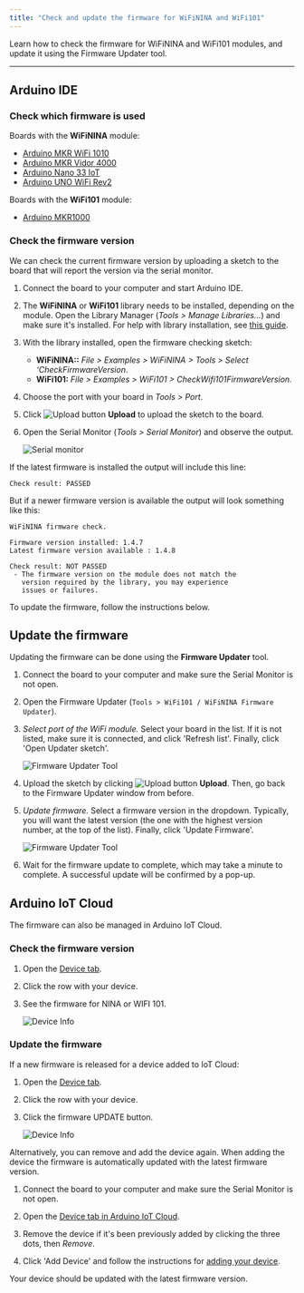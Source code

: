 ```yaml
---
title: "Check and update the firmware for WiFiNINA and WiFi101"
---
```


Learn how to check the firmware for WiFiNINA and WiFi101 modules, and update it using the Firmware Updater tool.

---

## Arduino IDE

### Check which firmware is used

Boards with the **WiFiNINA** module:

* [Arduino MKR WiFi 1010](https://store.arduino.cc/arduino-mkr-wifi-1010)
* [Arduino MKR Vidor 4000](https://store.arduino.cc/arduino-mkr-vidor-4000)
* [Arduino Nano 33 IoT](https://store.arduino.cc/arduino-nano-33-iot)
* [Arduino UNO WiFi Rev2](https://store.arduino.cc/arduino-uno-wifi-rev2)

Boards with the **WiFi101** module:

* [Arduino MKR1000](https://store.arduino.cc/arduino-mkr1000-wifi)

### Check the firmware version

We can check the current firmware version by uploading a sketch to the board that will report the version via the serial monitor.

1. Connect the board to your computer and start Arduino IDE.

2. The **WiFiNINA** or **WiFi101** library needs to be installed, depending on the module. Open the Library Manager (_Tools > Manage Libraries..._) and make sure it's installed. For help with library installation, see [this guide](https://docs.arduino.cc/software/ide-v1/tutorials/installing-libraries).

3. With the library installed, open the firmware checking sketch:

   * **WiFiNINA::** _File > Examples > WiFiNINA > Tools > Select ‘CheckFirmwareVersion_.
   * **WiFi101:** _File > Examples > WiFi101 > CheckWifi101FirmwareVersion_.

4. Choose the port with your board in _Tools > Port_.

5. Click ![Upload button](img/symbol_upload.png) **Upload** to upload the sketch to the board.

6. Open the Serial Monitor (_Tools > Serial Monitor_) and observe the output.

   ![Serial monitor](img/SerialMonitor_firmware_update.png)

If the latest firmware is installed the output will include this line:

```
Check result: PASSED
```

But if a newer firmware version is available the output will look something like this:

```
WiFiNINA firmware check.

Firmware version installed: 1.4.7
Latest firmware version available : 1.4.8

Check result: NOT PASSED
 - The firmware version on the module does not match the
   version required by the library, you may experience
   issues or failures.
```

To update the firmware, follow the instructions below.

## Update the firmware

Updating the firmware can be done using the **Firmware Updater** tool.

1. Connect the board to your computer and make sure the Serial Monitor is not open.

2. Open the Firmware Updater (`Tools > WiFi101 / WiFiNINA Firmware Updater`).

3. *Select port of the WiFi module.* Select your board in the list. If it is not listed, make sure it is connected, and click 'Refresh list'. Finally, click 'Open Updater sketch'.

   ![Firmware Updater Tool](img/IDE_FWupdaterSketch.png)

4. Upload the sketch by clicking ![Upload button](img/symbol_upload.png) **Upload**. Then, go back to the Firmware Updater window from before.

5. *Update firmware.* Select a firmware version in the dropdown. Typically, you will want the latest version (the one with the highest version number, at the top of the list). Finally, click 'Update Firmware'.

   ![Firmware Updater Tool](img/IDE_FWupdaterVersion.png)

6. Wait for the firmware update to complete, which may take a minute to complete. A successful update will be confirmed by a pop-up.

## Arduino IoT Cloud

The firmware can also be managed in Arduino IoT Cloud.

### Check the firmware version

1. Open the [Device tab](https://create.arduino.cc/iot/devices).

2. Click the row with your device.

3. See the firmware for NINA or WIFI 101.

   ![Device Info](img/iot-cloud-device-info-fw-version.png)

### Update the firmware

If a new firmware is released for a device added to IoT Cloud:

1. Open the [Device tab](https://create.arduino.cc/iot/devices).

2. Click the row with your device.

3. Click the firmware UPDATE button.

   ![Device Info](img/iot-cloud-device-info-update.png)

Alternatively, you can remove and add the device again. When adding the device the firmware is automatically updated with the latest firmware version.

1. Connect the board to your computer and make sure the Serial Monitor is not open.

2. Open the [Device tab in Arduino IoT Cloud](https://create.arduino.cc/iot/devices).

3. Remove the device if it's been previously added by clicking the three dots, then _Remove_.

4. Click 'Add Device' and follow the instructions for [adding your device](https://support.arduino.cc/hc/en-us/articles/360016495559-How-to-add-Arduino-devices-to-the-Arduino-IoT-cloud).

Your device should be updated with the latest firmware version.
